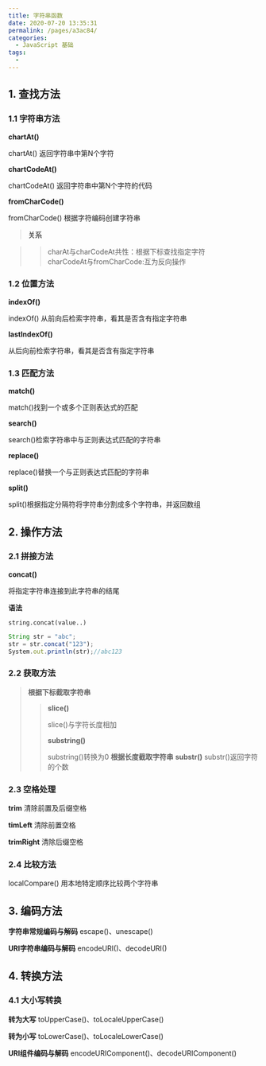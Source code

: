 ```yaml
---
title: 字符串函数
date: 2020-07-20 13:35:31
permalink: /pages/a3ac84/
categories: 
  - JavaScript 基础
tags: 
  - 
---
```


## 1. 查找方法

### 1.1 字符串方法

**chartAt()**

chartAt() 返回字符串中第N个字符

**chartCodeAt()**

chartCodeAt() 返回字符串中第N个字符的代码

**fromCharCode()**

fromCharCode() 根据字符编码创建字符串


>**关系**<br/>

>>charAt与charCodeAt共性：根据下标查找指定字符<br/>
>>charCodeAt与fromCharCode:互为反向操作

### 1.2 位置方法

**indexOf()**

indexOf() 从前向后检索字符串，看其是否含有指定字符串

**lastIndexOf()**

从后向前检索字符串，看其是否含有指定字符串

### 1.3 匹配方法

**match()**

match()找到一个或多个正则表达式的匹配

**search()**

search()检索字符串中与正则表达式匹配的字符串

**replace()**

replace()替换一个与正则表达式匹配的字符串

**split()**

split()根据指定分隔符将字符串分割成多个字符串，并返回数组

## 2. 操作方法

### 2.1 拼接方法

**concat()**

将指定字符串连接到此字符串的结尾

**语法**

<code>string.concat(value..)</code>

``` js
String str = "abc";
str = str.concat("123");
System.out.println(str);//abc123
``` 

### 2.2 获取方法

>**根据下标截取字符串**
>>
>>**slice()**
>>
>>slice()与字符长度相加
>>
>>**substring()**
>>
>>substring()转换为0
>**根据长度截取字符串**
>>**substr()**
>>substr()返回字符的个数

### 2.3 空格处理

**trim** 清除前置及后缀空格

**timLeft** 清除前置空格

**trimRight** 清除后缀空格

### 2.4 比较方法

localCompare() 用本地特定顺序比较两个字符串

## 3. 编码方法

**字符串常规编码与解码**
escape()、unescape()

**URI字符串编码与解码**
encodeURI()、decodeURI()

## 4. 转换方法

### 4.1 大小写转换

**转为大写**
toUpperCase()、toLocaleUpperCase()

**转为小写**
toLowerCase()、toLocaleLowerCase()

**URI组件编码与解码**
encodeURIComponent()、decodeURIComponent()

